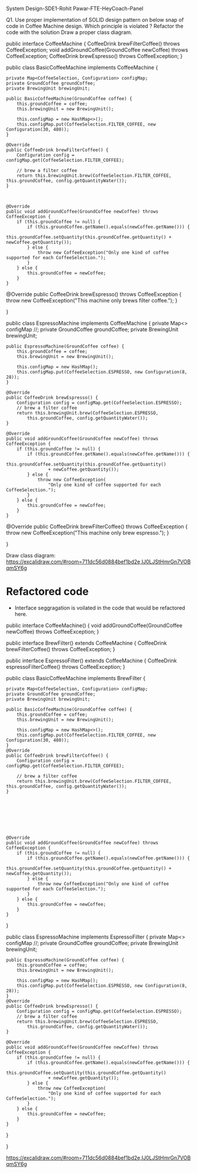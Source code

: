 System Design-SDE1-Rohit Pawar-FTE-HeyCoach-Panel

Q1. Use proper implementation of SOLID design pattern  on below snap of code in Coffee Machine design.
Which principle is violated ? 
Refactor the code with the solution
Draw a proper class diagram.

public interface CoffeeMachine {
    CoffeeDrink brewFilterCoffee() throws CoffeeException;
    void addGroundCoffee(GroundCoffee newCoffee) throws CoffeeException;
    CoffeeDrink brewEspresso() throws CoffeeException;
   }


public class BasicCoffeeMachine implements CoffeeMachine {

    private Map<CoffeeSelection, Configuration> configMap;
    private GroundCoffee groundCoffee;
    private BrewingUnit brewingUnit;

    public BasicCoffeeMachine(GroundCoffee coffee) {
        this.groundCoffee = coffee;
        this.brewingUnit = new BrewingUnit();

        this.configMap = new HashMap<>();
        this.configMap.put(CoffeeSelection.FILTER_COFFEE, new Configuration(30, 480));
    }

    @Override
    public CoffeeDrink brewFilterCoffee() {
        Configuration config = configMap.get(CoffeeSelection.FILTER_COFFEE);

        // brew a filter coffee
        return this.brewingUnit.brew(CoffeeSelection.FILTER_COFFEE, this.groundCoffee, config.getQuantityWater());
    }



    @Override
    public void addGroundCoffee(GroundCoffee newCoffee) throws CoffeeException {
        if (this.groundCoffee != null) {
            if (this.groundCoffee.getName().equals(newCoffee.getName())) {
                this.groundCoffee.setQuantity(this.groundCoffee.getQuantity() + newCoffee.getQuantity());
            } else {
                throw new CoffeeException("Only one kind of coffee supported for each CoffeeSelection.");
            }
        } else {
            this.groundCoffee = newCoffee;
        }
    }


@Override
public CoffeeDrink brewEspresso() throws CoffeeException {
    throw new CoffeeException("This machine only brews filter coffee.");
}

}

public class EspressoMachine implements CoffeeMachine {
    private Map<> configMap //;
    private GroundCoffee groundCoffee;
    private BrewingUnit brewingUnit;

    public EspressoMachine(GroundCoffee coffee) {
        this.groundCoffee = coffee;
        this.brewingUnit = new BrewingUnit();

        this.configMap = new HashMap();
        this.configMap.put(CoffeeSelection.ESPRESSO, new Configuration(8, 28));
    }

    @Override
    public CoffeeDrink brewEspresso() {
        Configuration config = configMap.get(CoffeeSelection.ESPRESSO);
        // brew a filter coffee
        return this.brewingUnit.brew(CoffeeSelection.ESPRESSO,
            this.groundCoffee, config.getQuantityWater());
    }

    @Override
    public void addGroundCoffee(GroundCoffee newCoffee) throws CoffeeException {
        if (this.groundCoffee != null) {
            if (this.groundCoffee.getName().equals(newCoffee.getName())) {
                this.groundCoffee.setQuantity(this.groundCoffee.getQuantity()
                    + newCoffee.getQuantity());
            } else {
                throw new CoffeeException(
                    "Only one kind of coffee supported for each CoffeeSelection.");
            }
        } else {
            this.groundCoffee = newCoffee;
        }
    }

    
@Override
    public CoffeeDrink brewFilterCoffee() throws CoffeeException {
       throw new CoffeeException("This machine only brew espresso.");
    }

}


Draw class diagram:
https://excalidraw.com/#room=711dc56d0884bef1bd2e,IJ0LJStHmrGn7VOBqmSY6g


# Refactored code

- Interface seggragation is voilated in the code that would be refactored here.

public interface CoffeeMachine() {
 void addGroundCoffee(GroundCoffee newCoffee) throws CoffeeException;
}

public interface BrewFilter() extends CoffeeMachine {
CoffeeDrink brewFilterCoffee() throws CoffeeException;
}

public interface EspressoFilter() extends CoffeeMachine {
CoffeeDrink espressoFilterCoffee() throws CoffeeException;
}

public class BasicCoffeeMachine implements BrewFilter {

    private Map<CoffeeSelection, Configuration> configMap;
    private GroundCoffee groundCoffee;
    private BrewingUnit brewingUnit;

    public BasicCoffeeMachine(GroundCoffee coffee) {
        this.groundCoffee = coffee;
        this.brewingUnit = new BrewingUnit();

        this.configMap = new HashMap<>();
        this.configMap.put(CoffeeSelection.FILTER_COFFEE, new Configuration(30, 480));
    }
	@Override	
    public CoffeeDrink brewFilterCoffee() {
        Configuration config = configMap.get(CoffeeSelection.FILTER_COFFEE);

        // brew a filter coffee
        return this.brewingUnit.brew(CoffeeSelection.FILTER_COFFEE, this.groundCoffee, config.getQuantityWater());
    }



	
	



    @Override
    public void addGroundCoffee(GroundCoffee newCoffee) throws CoffeeException {
        if (this.groundCoffee != null) {
            if (this.groundCoffee.getName().equals(newCoffee.getName())) {
                this.groundCoffee.setQuantity(this.groundCoffee.getQuantity() + newCoffee.getQuantity());
            } else {
                throw new CoffeeException("Only one kind of coffee supported for each CoffeeSelection.");
            }
        } else {
            this.groundCoffee = newCoffee;
        }
    }

}

public class EspressoMachine implements EspressoFilter {
    private Map<> configMap //;
    private GroundCoffee groundCoffee;
    private BrewingUnit brewingUnit;

    public EspressoMachine(GroundCoffee coffee) {
        this.groundCoffee = coffee;
        this.brewingUnit = new BrewingUnit();

        this.configMap = new HashMap();
        this.configMap.put(CoffeeSelection.ESPRESSO, new Configuration(8, 28));
    }
    @Override	
    public CoffeeDrink brewEspresso() {
        Configuration config = configMap.get(CoffeeSelection.ESPRESSO);
        // brew a filter coffee
        return this.brewingUnit.brew(CoffeeSelection.ESPRESSO,
            this.groundCoffee, config.getQuantityWater());
    }

    @Override
    public void addGroundCoffee(GroundCoffee newCoffee) throws CoffeeException {
        if (this.groundCoffee != null) {
            if (this.groundCoffee.getName().equals(newCoffee.getName())) {
                this.groundCoffee.setQuantity(this.groundCoffee.getQuantity()
                    + newCoffee.getQuantity());
            } else {
                throw new CoffeeException(
                    "Only one kind of coffee supported for each CoffeeSelection.");
            }
        } else {
            this.groundCoffee = newCoffee;
        }
    }

}


}


https://excalidraw.com/#room=711dc56d0884bef1bd2e,IJ0LJStHmrGn7VOBqmSY6g





